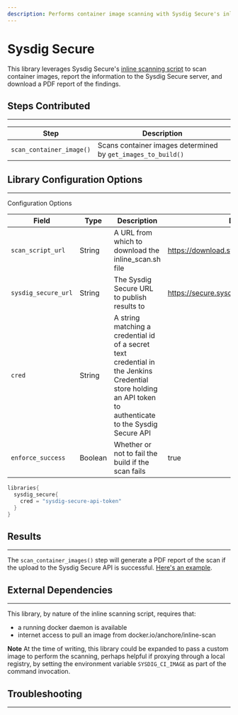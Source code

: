 ```yaml
---
description: Performs container image scanning with Sysdig Secure's inline scanner
---
```


# Sysdig Secure

This library leverages Sysdig Secure's [inline scanning script](https://github.com/sysdiglabs/secure-inline-scan) to scan container images,
report the information to the Sysdig Secure server, and download a PDF report of the findings.

## Steps Contributed
---

| Step | Description |
| ----------- | ----------- |
| `scan_container_image()` | Scans container images determined by `get_images_to_build()` |

## Library Configuration Options
---

Configuration Options

| Field | Type | Description | Default Value |
| ----------- | ----------- | ----------- | ----------- |
| `scan_script_url` | String | A URL from which to download the inline_scan.sh file | https://download.sysdig.com/stable/inline_scan.sh |
| `sysdig_secure_url`  | String | The Sysdig Secure URL to publish results to | https://secure.sysdig.com |
| `cred` | String | A string matching a credential id of a secret text credential in the Jenkins Credential store holding an API token to authenticate to the Sysdig Secure API ||
| `enforce_success` | Boolean  | Whether or not to fail the build if the scan fails | true |

```groovy
libraries{
  sysdig_secure{
    cred = "sysdig-secure-api-token"
  }
}
```

## Results
---

The `scan_container_images()` step will generate a PDF report of the scan if the upload to the Sysdig Secure API is successful.
[Here's an example](../assets/attachments/sysdig_secure/sysdig_secure_report.pdf).

## External Dependencies
---

This library, by nature of the inline scanning script, requires that:
* a running docker daemon is available 
* internet access to pull an image from docker.io/anchore/inline-scan

**Note** At the time of writing, this library could be expanded to pass a custom image to perform the scanning,
perhaps helpful if proxying through a local registry, by setting the environment variable `SYSDIG_CI_IMAGE` as part of the command invocation.

## Troubleshooting
---
